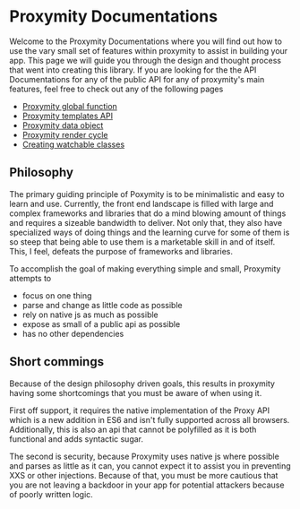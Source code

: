 # Proxymity Documentations
Welcome to the Proxymity Documentations where you will find out how to use the vary small set of features within proxymity to assist in building your app. This page we will guide you through the design and thought process that went into creating this library. If you are looking for the the API Documentations for any of the public API for any of proxymity's main features, feel free to check out any of the following pages
- [Proxymity global function](proxymity.md)
- [Proxymity templates API](template-api.md)
- [Proxymity data object](proxymity-data.md)
- [Proxymity render cycle](render-cycle.md)
- [Creating watchable classes](render-cycle.md)

## Philosophy
The primary guiding principle of Poxymity is to be minimalistic and easy to learn and use. Currently, the front end landscape is filled with large and complex frameworks and libraries that do a mind blowing amount of things and requires a sizeable bandwidth to deliver. Not only that, they also have specialized ways of doing things and the learning curve for some of them is so steep that being able to use them is a marketable skill in and of itself. This, I feel, defeats the purpose of frameworks and libraries.

To accomplish the goal of making everything simple and small, Proxymity attempts to
- focus on one thing
- parse and change as little code as possible
- rely on native js as much as possible
- expose as small of a public api as possible
- has no other dependencies

## Short commings
Because of the design philosophy driven goals, this results in proxymity having some shortcomings that you must be aware of when using it.

First off support, it requires the native implementation of the Proxy API which is a new addition in ES6 and isn't fully supported across all browsers. Additionally, this is also an api that cannot be polyfilled as it is both functional and adds syntactic sugar.

The second is security, because Proxymity uses native js where possible and parses as little as it can, you cannot expect it to assist you in preventing XXS or other injections. Because of that, you must be more cautious that you are not leaving a backdoor in your app for potential attackers because of poorly written logic.
